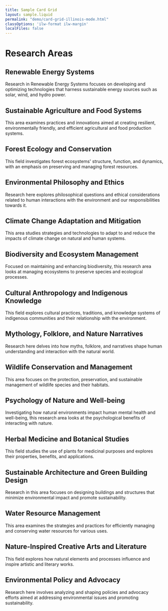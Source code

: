 ```yaml
---
title: Sample Card Grid
layout: sample.liquid
permalink: "demo/card-grid-illinois-mode.html"
classOptions: 'ilw-format ilw-margin'
localFiles: false
---
```

<h1>Research Areas</h1>
<ilw-grid padding="20px 0">
<ilw-card><h2>Renewable Energy Systems</h2><p> Research in Renewable Energy Systems focuses on developing and optimizing technologies that harness sustainable energy sources such as solar, wind, and hydro power.</p></ilw-card>
<ilw-card><h2>Sustainable Agriculture and Food Systems</h2><p>This area examines practices and innovations aimed at creating resilient, environmentally friendly, and efficient agricultural and food production systems.</p></ilw-card>
<ilw-card><h2>Forest Ecology and Conservation</h2><p>This field investigates forest ecosystems' structure, function, and dynamics, with an emphasis on preserving and managing forest resources.</p></ilw-card>
<ilw-card><h2>Environmental Philosophy and Ethics</h2><p>Research here explores philosophical questions and ethical considerations related to human interactions with the environment and our responsibilities towards it.</p></ilw-card>
<ilw-card><h2>Climate Change Adaptation and Mitigation</h2><p>This area studies strategies and technologies to adapt to and reduce the impacts of climate change on natural and human systems.</p></ilw-card>
<ilw-card><h2>Biodiversity and Ecosystem Management</h2><p>Focused on maintaining and enhancing biodiversity, this research area looks at managing ecosystems to preserve species and ecological processes.</p></ilw-card>
<ilw-card><h2>Cultural Anthropology and Indigenous Knowledge</h2><p>This field explores cultural practices, traditions, and knowledge systems of indigenous communities and their relationship with the environment.</p></ilw-card>
<ilw-card><h2>Mythology, Folklore, and Nature Narratives</h2><p>Research here delves into how myths, folklore, and narratives shape human understanding and interaction with the natural world.</p></ilw-card>
<ilw-card><h2>Wildlife Conservation and Management</h2><p> This area focuses on the protection, preservation, and sustainable management of wildlife species and their habitats.</p></ilw-card>
<ilw-card><h2>Psychology of Nature and Well-being</h2><p>Investigating how natural environments impact human mental health and well-being, this research area looks at the psychological benefits of interacting with nature.</p></ilw-card>
<ilw-card><h2>Herbal Medicine and Botanical Studies</h2><p>This field studies the use of plants for medicinal purposes and explores their properties, benefits, and applications.</p></ilw-card>
<ilw-card><h2>Sustainable Architecture and Green Building Design</h2><p>Research in this area focuses on designing buildings and structures that minimize environmental impact and promote sustainability.</p></ilw-card>
<ilw-card><h2>Water Resource Management</h2><p>This area examines the strategies and practices for efficiently managing and conserving water resources for various uses.</p></ilw-card>
<ilw-card><h2>Nature-Inspired Creative Arts and Literature</h2><p>This field explores how natural elements and processes influence and inspire artistic and literary works.</p></ilw-card>
<ilw-card><h2>Environmental Policy and Advocacy</h2><p>Research here involves analyzing and shaping policies and advocacy efforts aimed at addressing environmental issues and promoting sustainability.</p></ilw-card>
</ilw-grid>
<ilw-pagination pages="9" page="1"></ilw-pagination>